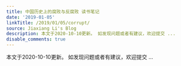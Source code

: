 ```yaml
---
title: 中国历史上的腐败与反腐败 读书笔记
date: '2019-01-05'
linkTitle: /2019/01/05/corrupt/
source: Jiaxiang Li's Blog
description: 本文于2020-10-10更新。 如发现问题或者有建议，欢迎提交 ...
disable_comments: true
---
```

本文于2020-10-10更新。 如发现问题或者有建议，欢迎提交 ...